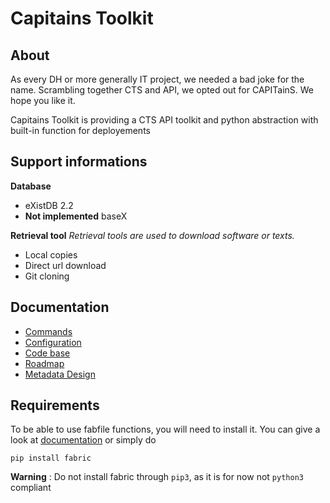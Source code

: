 Capitains Toolkit
=======

## About
As every DH or more generally IT project, we needed a bad joke for the name. Scrambling together CTS and API, we opted out for CAPITainS. We hope you like it.

Capitains Toolkit is providing a CTS API toolkit and python abstraction with built-in function for deployements

## Support informations
**Database**
- eXistDB 2.2
- **Not implemented** baseX

**Retrieval tool**
*Retrieval tools are used to download software or texts.*
- Local copies
- Direct url download
- Git cloning

## Documentation
- [Commands](doc/Commands.md)
- [Configuration](doc/Configuration.md)
- [Code base](doc/Code.md)
- [Roadmap](doc/Roadmap.md)
- [Metadata Design](doc/CTS-Metadata-Design.md)


## Requirements
To be able to use fabfile functions, you will need to install it. You can give a look at [documentation](http://www.fabfile.org/installing.html) or simply do 
```shell
pip install fabric
```
**Warning** : Do not install fabric through `pip3`, as it is for now not `python3` compliant

